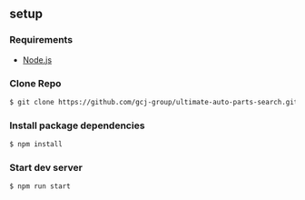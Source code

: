 ## setup

### Requirements
- [Node.js](https://nodejs.dev/learn/how-to-install-nodejs)

### Clone Repo 
```bash
$ git clone https://github.com/gcj-group/ultimate-auto-parts-search.git
```
### Install package dependencies
```bash
$ npm install
```

### Start dev server
```bash
$ npm run start
```
